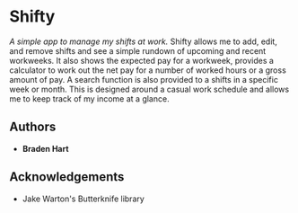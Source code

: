 # Shifty
*A simple app to manage my shifts at work.*
Shifty allows me to add, edit, and remove shifts and see a simple rundown of upcoming and recent workweeks.
It also shows the expected pay for a workweek, provides a calculator to work out the net pay for a number of worked hours or
a gross amount of pay. A search function is also provided to a shifts in a specific week or month. This is designed around a 
casual work schedule and allows me to keep track of my income at a glance.

## Authors
* **Braden Hart**

## Acknowledgements
* Jake Warton's Butterknife library
